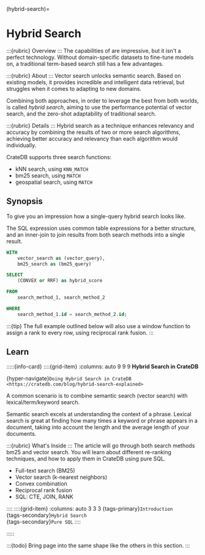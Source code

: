 (hybrid-search)=
# Hybrid Search

:::{rubric} Overview
:::
The capabilities of [](project:#vector-search) are impressive, but it isn't a
perfect technology. Without domain-specific datasets to fine-tune models
on, a traditional term-based search still has a few advantages.

:::{rubric} About
:::
Vector search unlocks semantic search. Based on existing models, it provides
incredible and intelligent data retrieval, but struggles when it comes to
adapting to new domains.

Combining both approaches, in order to leverage the best from both worlds, is
called _hybrid search_, aiming to use the performance potential of vector
search, and the zero-shot adaptability of traditional search.

:::{rubric} Details
:::
Hybrid search as a technique enhances relevancy and accuracy by combining the
results of two or more search algorithms, achieving better accuracy and relevancy
than each algorithm would individually.

CrateDB supports three search functions:

- kNN search, using `KNN_MATCH`
- bm25 search, using `MATCH`
- geospatial search, using `MATCH`


## Synopsis
To give you an impression how a single-query hybrid search looks like.

The SQL expression uses common table expressions for a better structure,
and an inner-join to join results from both search methods into a single
result.

```sql
WITH 
    vector_search as (vector_query),
    bm25_search as (bm25_query)

SELECT
    (CONVEX or RRF) as hybrid_score

FROM
    search_method_1, search_method_2

WHERE
    search_method_1.id = search_method_2.id;
```

:::{tip}
The full example outlined below will also use a window function to assign a
rank to every row, using reciprocal rank fusion.
:::


## Learn

:::::{info-card}
::::{grid-item}
:columns: auto 9 9 9
**Hybrid Search in CrateDB**

{hyper-navigate}`Doing Hybrid Search in CrateDB <https://cratedb.com/blog/hybrid-search-explained>`

A common scenario is to combine semantic search (vector search) with lexical/term/keyword
search.

Semantic search excels at understanding the context of a phrase. Lexical search
is great at finding how many times a keyword or phrase appears in a document, taking
into account the length and the average length of your documents.

:::{rubric} What's Inside
:::
The article will go through both search methods bm25 and vector search. You will learn
about different re-ranking techniques, and how to apply them in CrateDB using pure SQL.

- Full-text search (BM25)
- Vector search (k-nearest neighbors)
- Convex combination
- Reciprocal rank fusion
- SQL: CTE, JOIN, RANK 

::::
::::{grid-item}
:columns: auto 3 3 3
{tags-primary}`Introduction` \
{tags-secondary}`Hybrid Search` \
{tags-secondary}`Pure SQL`
::::

:::::


:::{todo}
Bring page into the same shape like the others in this section.
:::

